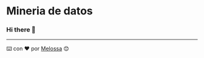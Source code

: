 # Mineria de datos

### Hi there 👋




---
⌨️ con ❤️ por [Melossa](https://github.com/melissaespejo) 😊
